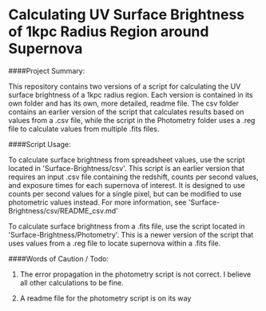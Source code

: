 # Calculating UV Surface Brightness of 1kpc Radius Region around Supernova

####Project Summary:

This repository contains two versions of a script for calculating the UV surface brightness of a 1kpc radius region. Each version is contained in its own folder and has its own, more detailed, readme file. The csv folder contains an earlier version of the script that calculates results based on values from a .csv file, while the script in the Photometry folder uses a .reg file to calculate values from multiple .fits files. 
  
####Script Usage:
  
To calculate surface brightness from spreadsheet values, use the script located in 'Surface-Brightness/csv'. This script is an earlier version that requires an input .csv file containing the redshift, counts per second values, and exposure times for each supernova of interest. It is designed to use counts per second values for a single pixel, but can be modified to use photometric values instead. For more information, see 'Surface-Brightness/csv/README_csv.md'
  
To calculate surface brightness from a .fits file, use the script located in 'Surface-Brightness/Photometry'. This is a newer version of the script that uses values from a .reg file to locate supernova within a .fits file. 
  
  
####Words of Caution /  Todo:

1. The error propagation in the photometry script is not correct. I believe all other calculations to be fine.

2. A readme file for the photometry script is on its way
